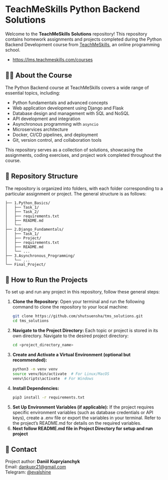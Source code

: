 # TeachMeSkills Python Backend Solutions

Welcome to the **TeachMeSkills Solutions** repository! This repository contains homework assignments and projects completed during the Python Backend Development course from [TeachMeSkills](https://teachmeskills.by/), an online programming school.
- https://lms.teachmeskills.com/courses

## 🧑‍💻 About the Course

The Python Backend course at TeachMeSkills covers a wide range of essential topics, including:

- Python fundamentals and advanced concepts
- Web application development using Django and Flask
- Database design and management with SQL and NoSQL
- API development and integration
- Asynchronous programming with `asyncio`
- Microservices architecture
- Docker, CI/CD pipelines, and deployment
- Git, version control, and collaboration tools

This repository serves as a collection of solutions, showcasing the assignments, coding exercises, and project work completed throughout the course.

## 📂 Repository Structure

The repository is organized into folders, with each folder corresponding to a particular assignment or project. The general structure is as follows:

```plaintext
├── 1.Python_Basics/
│   ├── Task_1/
│   ├── Task_2/
│   ├── requirements.txt
│   ├── README.md
│   └── 
├── 2.Django_Fundamentals/
│   ├── Task_1/
│   ├── Project/
│   ├── requirements.txt
│   ├── README.md
│   └── ...
├── 3.Asynchronous_Programming/
│   └── ...
└── Final_Project/
```

## 🔧 How to Run the Projects

To set up and run any project in this repository, follow these general steps:

1. **Clone the Repository**:
   Open your terminal and run the following command to clone the repository to your local machine:
   ```bash
   git clone https://github.com/shutsuensha/tms_solutions.git
   cd tms_solutions
   ```
2. **Navigate to the Project Directory:**
   Each topic or project is stored in its own directory. Navigate to the desired project directory:
   ```bash
   cd <project_directory_name>
   ```
3. **Create and Activate a Virtual Environment (optional but recommended):**
   ```bash
   python3 -m venv venv
   source venv/bin/activate  # For Linux/MacOS
   venv\Scripts\activate  # For Windows
   ```
4. **Install Dependencies:**
   ```bash
   pip3 install -r requirements.txt
   ```
5. **Set Up Environment Variables (if applicable):**
   If the project requires specific environment variables (such as database credentials or API keys), create a .env file or export the variables in your terminal. Refer to the project’s README.md for details on the required variables.
6. **Next follow README.md file in Project Directory for setup and run project**

## 📧 Contact
Project author: **Daniil Kupryianchyk**  
Email: dankupr21@gmail.com  
Telegram: [@evalshine](https://t.me/evalshine)
